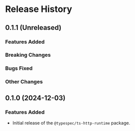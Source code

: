 # Release History

## 0.1.1 (Unreleased)

### Features Added

### Breaking Changes

### Bugs Fixed

### Other Changes

## 0.1.0 (2024-12-03)

### Features Added

- Initial release of the `@typespec/ts-http-runtime` package.
